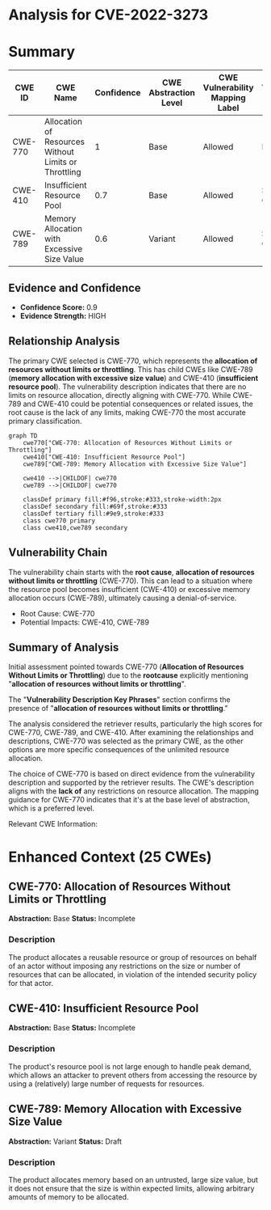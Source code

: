 # Analysis for CVE-2022-3273

# Summary
| CWE ID | CWE Name | Confidence | CWE Abstraction Level | CWE Vulnerability Mapping Label | CWE-Vulnerability Mapping Notes |
|---|---|---|---|---|---|
| CWE-770 | Allocation of Resources Without Limits or Throttling | 1 | Base | Allowed | Primary CWE |
| CWE-410 | Insufficient Resource Pool | 0.7 | Base | Allowed | Secondary Candidate |
| CWE-789 | Memory Allocation with Excessive Size Value | 0.6 | Variant | Allowed | Secondary Candidate |

## Evidence and Confidence

*   **Confidence Score:** 0.9
*   **Evidence Strength:** HIGH

## Relationship Analysis
The primary CWE selected is CWE-770, which represents the **allocation of resources without limits or throttling**. This has child CWEs like CWE-789 (**memory allocation with excessive size value**) and CWE-410 (**insufficient resource pool**). The vulnerability description indicates that there are no limits on resource allocation, directly aligning with CWE-770. While CWE-789 and CWE-410 could be potential consequences or related issues, the root cause is the lack of any limits, making CWE-770 the most accurate primary classification.

```mermaid
graph TD
    cwe770["CWE-770: Allocation of Resources Without Limits or Throttling"]
    cwe410["CWE-410: Insufficient Resource Pool"]
    cwe789["CWE-789: Memory Allocation with Excessive Size Value"]

    cwe410 -->|CHILDOF| cwe770
    cwe789 -->|CHILDOF| cwe770

    classDef primary fill:#f96,stroke:#333,stroke-width:2px
    classDef secondary fill:#69f,stroke:#333
    classDef tertiary fill:#9e9,stroke:#333
    class cwe770 primary
    class cwe410,cwe789 secondary
```

## Vulnerability Chain
The vulnerability chain starts with the **root cause**, **allocation of resources without limits or throttling** (CWE-770). This can lead to a situation where the resource pool becomes insufficient (CWE-410) or excessive memory allocation occurs (CWE-789), ultimately causing a denial-of-service.
  - Root Cause: CWE-770
  - Potential Impacts: CWE-410, CWE-789

## Summary of Analysis
Initial assessment pointed towards CWE-770 (**Allocation of Resources Without Limits or Throttling**) due to the **rootcause** explicitly mentioning "**allocation of resources without limits or throttling**".

The "**Vulnerability Description Key Phrases**" section confirms the presence of "**allocation of resources without limits or throttling**."

The analysis considered the retriever results, particularly the high scores for CWE-770, CWE-789, and CWE-410. After examining the relationships and descriptions, CWE-770 was selected as the primary CWE, as the other options are more specific consequences of the unlimited resource allocation.

The choice of CWE-770 is based on direct evidence from the vulnerability description and supported by the retriever results. The CWE's description aligns with the **lack of** any restrictions on resource allocation. The mapping guidance for CWE-770 indicates that it's at the base level of abstraction, which is a preferred level.

Relevant CWE Information:

# Enhanced Context (25 CWEs)

## CWE-770: Allocation of Resources Without Limits or Throttling
**Abstraction:** Base
**Status:** Incomplete

### Description
The product allocates a reusable resource or group of resources on behalf of an actor without imposing any restrictions on the size or number of resources that can be allocated, in violation of the intended security policy for that actor.

## CWE-410: Insufficient Resource Pool
**Abstraction:** Base
**Status:** Incomplete

### Description
The product's resource pool is not large enough to handle peak demand, which allows an attacker to prevent others from accessing the resource by using a (relatively) large number of requests for resources.

## CWE-789: Memory Allocation with Excessive Size Value
**Abstraction:** Variant
**Status:** Draft

### Description
The product allocates memory based on an untrusted, large size value, but it does not ensure that the size is within expected limits, allowing arbitrary amounts of memory to be allocated.